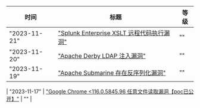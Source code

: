 | 时间  | 标题  | 等级  |
| --- | --- | --- |
| "2023-11-21" | ["Splunk Enterprise XSLT 远程代码执行漏洞"]("https://www.oscs1024.com/hd/MPS-1j9c-4oyt") | ""  |
| "2023-11-20" | ["Apache Derby LDAP 注入漏洞"]("https://www.oscs1024.com/hd/MPS-2022-65764") | ""  |
| "2023-11-19" | ["Apache Submarine 存在反序列化漏洞"]("https://www.oscs1024.com/hd/MPS-qp4a-wcgl") | ""  |

| "2023-11-17" | ["Google Chrome <116.0.5845.96 任意文件读取漏洞【poc已公开】"]("https://www.oscs1024.com/hd/MPS-cv7p-l1wh") | ""  |

